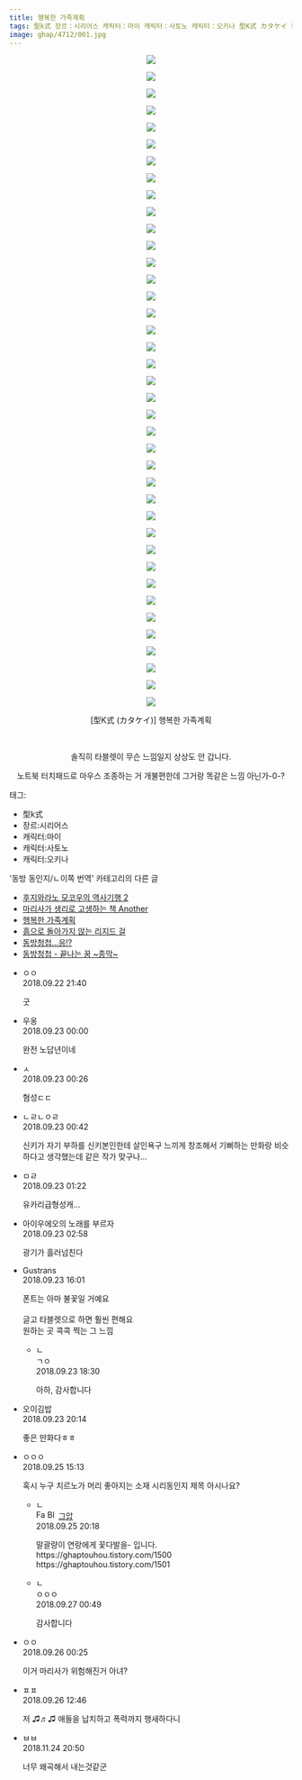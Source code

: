 ```yaml
---
title: 행복한 가족계획
tags: 型k式 장르：시리어스 캐릭터：마이 캐릭터：사토노 캐릭터：오키나 型K式 カタケイ 동방_동인지／ㄴ이쪽_번역
image: ghap/4712/001.jpg
---
```

<div class="article">
<p style="text-align: center; clear: none; float: none;"><img src="{{ site.nasurl }}/ghap/4712/001.jpg"/></p>
<p style="text-align: center; clear: none; float: none;"><img src="{{ site.nasurl }}/ghap/4712/002.jpg"/></p>
<p style="text-align: center; clear: none; float: none;"><img src="{{ site.nasurl }}/ghap/4712/003.jpg"/></p>
<p style="text-align: center; clear: none; float: none;"><img src="{{ site.nasurl }}/ghap/4712/004.jpg"/></p>
<p style="text-align: center; clear: none; float: none;"><img src="{{ site.nasurl }}/ghap/4712/005.jpg"/></p>
<p style="text-align: center; clear: none; float: none;"><img src="{{ site.nasurl }}/ghap/4712/006.jpg"/></p>
<p style="text-align: center; clear: none; float: none;"><img src="{{ site.nasurl }}/ghap/4712/007.jpg"/></p>
<p style="text-align: center; clear: none; float: none;"><img src="{{ site.nasurl }}/ghap/4712/008.jpg"/></p>
<p style="text-align: center; clear: none; float: none;"><img src="{{ site.nasurl }}/ghap/4712/009.jpg"/></p>
<p style="text-align: center; clear: none; float: none;"><img src="{{ site.nasurl }}/ghap/4712/010.jpg"/></p>
<p style="text-align: center; clear: none; float: none;"><img src="{{ site.nasurl }}/ghap/4712/011.jpg"/></p>
<p style="text-align: center; clear: none; float: none;"><img src="{{ site.nasurl }}/ghap/4712/012.jpg"/></p>
<p style="text-align: center; clear: none; float: none;"><img src="{{ site.nasurl }}/ghap/4712/013.jpg"/></p>
<p style="text-align: center; clear: none; float: none;"><img src="{{ site.nasurl }}/ghap/4712/014.jpg"/></p>
<p style="text-align: center; clear: none; float: none;"><img src="{{ site.nasurl }}/ghap/4712/015.jpg"/></p>
<p style="text-align: center; clear: none; float: none;"><img src="{{ site.nasurl }}/ghap/4712/016.jpg"/></p>
<p style="text-align: center; clear: none; float: none;"><img src="{{ site.nasurl }}/ghap/4712/017.jpg"/></p>
<p style="text-align: center; clear: none; float: none;"><img src="{{ site.nasurl }}/ghap/4712/018.jpg"/></p>
<p style="text-align: center; clear: none; float: none;"><img src="{{ site.nasurl }}/ghap/4712/019.jpg"/></p>
<p style="text-align: center; clear: none; float: none;"><img src="{{ site.nasurl }}/ghap/4712/020.jpg"/></p>
<p style="text-align: center; clear: none; float: none;"><img src="{{ site.nasurl }}/ghap/4712/021.jpg"/></p>
<p style="text-align: center; clear: none; float: none;"><img src="{{ site.nasurl }}/ghap/4712/022.jpg"/></p>
<p style="text-align: center; clear: none; float: none;"><img src="{{ site.nasurl }}/ghap/4712/023.jpg"/></p>
<p style="text-align: center; clear: none; float: none;"><img src="{{ site.nasurl }}/ghap/4712/024.jpg"/></p>
<p style="text-align: center; clear: none; float: none;"><img src="{{ site.nasurl }}/ghap/4712/025.jpg"/></p>
<p style="text-align: center; clear: none; float: none;"><img src="{{ site.nasurl }}/ghap/4712/026.jpg"/></p>
<p style="text-align: center; clear: none; float: none;"><img src="{{ site.nasurl }}/ghap/4712/027.jpg"/></p>
<p style="text-align: center; clear: none; float: none;"><img src="{{ site.nasurl }}/ghap/4712/028.jpg"/></p>
<p style="text-align: center; clear: none; float: none;"><img src="{{ site.nasurl }}/ghap/4712/029.jpg"/></p>
<p style="text-align: center; clear: none; float: none;"><img src="{{ site.nasurl }}/ghap/4712/030.jpg"/></p>
<p style="text-align: center; clear: none; float: none;"><img src="{{ site.nasurl }}/ghap/4712/031.jpg"/></p>
<p style="text-align: center; clear: none; float: none;"><img src="{{ site.nasurl }}/ghap/4712/032.jpg"/></p>
<p style="text-align: center; clear: none; float: none;"><img src="{{ site.nasurl }}/ghap/4712/033.jpg"/></p>
<p style="text-align: center; clear: none; float: none;"><img src="{{ site.nasurl }}/ghap/4712/034.jpg"/></p>
<p style="text-align: center; clear: none; float: none;"><img src="{{ site.nasurl }}/ghap/4712/035.jpg"/></p>
<p style="text-align: center; clear: none; float: none;"><img src="{{ site.nasurl }}/ghap/4712/036.jpg"/></p>
<p style="text-align: center; clear: none; float: none;"><img src="{{ site.nasurl }}/ghap/4712/037.jpg"/></p>
<p style="text-align: center; clear: none; float: none;"><img src="{{ site.nasurl }}/ghap/4712/038.jpg"/></p>
<p style="text-align: center; clear: none; float: none;"><img src="{{ site.nasurl }}/ghap/4712/039.jpg"/></p>
<p style="text-align: center; clear: none; float: none;">[型K式 (カタケイ)] 행복한 가족계획</p>
<p style="text-align: center; clear: none; float: none;"><br/></p>
<p style="text-align: center; clear: none; float: none;">솔직히 타블렛이 무슨 느낌일지 상상도 안 갑니다.</p>
<p style="text-align: center; clear: none; float: none;">노트북 터치패드로 마우스 조종하는 거 개불편한데 그거랑 똑같은 느낌 아닌가-0-?</p>
<p style="text-align: center; clear: none; float: none;"></p>
</div><div class="tagTrail">
<p>태그: </p>
<ul>
<li>型k式</li>
<li>장르:시리어스</li>
<li>캐릭터:마이</li>
<li>캐릭터:사토노</li>
<li>캐릭터:오키나</li>
</ul>
</div><div class="another">
<p>'동방 동인지/ㄴ이쪽 번역' 카테고리의 다른 글</p>
<ul>
<li><a href="/2018-09-28-ghap_4727">후지와라노 모코우의 역사기행 2</a></li>
<li><a href="/2018-09-27-ghap_4724">마리사가 생리로 고생하는 책 Another</a></li>
<li><a href="/2018-09-22-ghap_4712">행복한 가족계획</a></li>
<li><a href="/2018-09-20-ghap_4707">흙으로 돌아가지 않는 리지드 걸</a></li>
<li><a href="/2018-09-19-ghap_4705">동방청첩…응!?</a></li>
<li><a href="/2018-09-18-ghap_4702">동방청첩 - 끝나는 꿈 ~종막~</a></li>
</ul>
</div><div class="cb_module cb_fluid">
<div class="cb_wrt cb_profile">
<div class="comment">
<ul>
<li class="cb_thumb_off" id="comment15338173">
<div class="cb_comment_area">
<div class="cb_info_area">
<div class="cb_section">
<span class="cb_nick_name">ㅇㅇ</span>
</div>
<div class="cb_section">
<span class="cb_date">2018.09.22 21:40 </span>
</div>
</div>
<div class="cb_dsc_comment">
<p class="cb_dsc">
											굿
										</p>
</div>
</div></li>
<li class="cb_thumb_off" id="comment15338237">
<div class="cb_comment_area">
<div class="cb_info_area">
<div class="cb_section">
<span class="cb_nick_name">우옹</span>
</div>
<div class="cb_section">
<span class="cb_date">2018.09.23 00:00 </span>
</div>
</div>
<div class="cb_dsc_comment">
<p class="cb_dsc">
											완전 노답년이네
										</p>
</div>
</div></li>
<li class="cb_thumb_off" id="comment15338245">
<div class="cb_comment_area">
<div class="cb_info_area">
<div class="cb_section">
<span class="cb_nick_name">ㅅ</span>
</div>
<div class="cb_section">
<span class="cb_date">2018.09.23 00:26 </span>
</div>
</div>
<div class="cb_dsc_comment">
<p class="cb_dsc">
											혐성ㄷㄷ
										</p>
</div>
</div></li>
<li class="cb_thumb_off" id="comment15338252">
<div class="cb_comment_area">
<div class="cb_info_area">
<div class="cb_section">
<span class="cb_nick_name">ㄴㄹㄴㅇㄹ</span>
</div>
<div class="cb_section">
<span class="cb_date">2018.09.23 00:42 </span>
</div>
</div>
<div class="cb_dsc_comment">
<p class="cb_dsc">
											신키가 자기 부하를 신키본인한테 살인욕구 느끼게 창조해서 기뻐하는 만화랑 비슷하다고 생각했는데 같은 작가 맞구나...
										</p>
</div>
</div></li>
<li class="cb_thumb_off" id="comment15338275">
<div class="cb_comment_area">
<div class="cb_info_area">
<div class="cb_section">
<span class="cb_nick_name">ㅁㄹ</span>
</div>
<div class="cb_section">
<span class="cb_date">2018.09.23 01:22 </span>
</div>
</div>
<div class="cb_dsc_comment">
<p class="cb_dsc">
											유카리급형성캐...
										</p>
</div>
</div></li>
<li class="cb_thumb_off" id="comment15338305">
<div class="cb_comment_area">
<div class="cb_info_area">
<div class="cb_section">
<span class="cb_nick_name">아이우에오의 노래를 부르자</span>
</div>
<div class="cb_section">
<span class="cb_date">2018.09.23 02:58 </span>
</div>
</div>
<div class="cb_dsc_comment">
<p class="cb_dsc">
											광기가 흘러넘친다
										</p>
</div>
</div></li>
<li class="cb_thumb_off" id="comment15338609">
<div class="cb_comment_area">
<div class="cb_info_area">
<div class="cb_section">
<span class="cb_nick_name">Gustrans</span>
</div>
<div class="cb_section">
<span class="cb_date">2018.09.23 16:01 </span>
</div>
</div>
<div class="cb_dsc_comment">
<p class="cb_dsc">
											폰트는 아마 불꽃일 거예요<br/>
<br/>
글고 타블렛으로 하면 훨씬 편해요<br/>
원하는 곳 콕콕 찍는 그 느낌
										</p>
</div>
<ul>
<li class="cb_thumb_off" id="comment15338660">
<span class="cb_bu_subnode">ㄴ</span>
<div class="cb_comment_area">
<div class="cb_info_area">
<div class="cb_section">
<span class="cb_nick_name">ㄱㅇ</span>
</div>
<div class="cb_section">
<span class="cb_date">2018.09.23 18:30 </span>
</div>
</div>
<div class="cb_dsc_comment">
<p class="cb_dsc">
																아하, 감사합니다
															</p>
</div>
</div>
</li>
</ul>
</div></li>
<li class="cb_thumb_off" id="comment15338702">
<div class="cb_comment_area">
<div class="cb_info_area">
<div class="cb_section">
<span class="cb_nick_name">오이김밥</span>
</div>
<div class="cb_section">
<span class="cb_date">2018.09.23 20:14 </span>
</div>
</div>
<div class="cb_dsc_comment">
<p class="cb_dsc">
											좋은 만화다ㅎㅎ<br/>
</p>
</div>
</div></li>
<li class="cb_thumb_off" id="comment15339526">
<div class="cb_comment_area">
<div class="cb_info_area">
<div class="cb_section">
<span class="cb_nick_name">ㅇㅇㅇ</span>
</div>
<div class="cb_section">
<span class="cb_date">2018.09.25 15:13 </span>
</div>
</div>
<div class="cb_dsc_comment">
<p class="cb_dsc">
											혹시 누구 치르노가 머리 좋아지는 소재 시리동인지 제목 아시나요?
										</p>
</div>
<ul>
<li class="cb_thumb_off" id="comment15339609">
<span class="cb_bu_subnode">ㄴ</span>
<div class="cb_comment_area">
<div class="cb_info_area">
<div class="cb_section">
<span class="cb_nick_name"><img alt="Favicon of https://ghaptouhou.tistory.com" height="16" onerror="this.onerror=null;this.parentNode.removeChild(this)" src="https://ghaptouhou.tistory.com/favicon.ico" width="16"/> <img alt="BlogIcon" height="16" onerror="this.parentNode.removeChild(this)" src="https://ghaptouhou.tistory.com/index.gif" width="16"/> <a href="https://ghaptouhou.tistory.com" onclick="return openLinkInNewWindow(this)"> 그압</a><span class="tistoryProfileLayerTrigger" onclick='TistoryProfile.show(event, this, {"title":"\uc800\uae30 \uc774\uac70 \ub098\uc911\uc5d0 \uc218\uc815 \uac00\ub2a5\ud558\ub098\uc694","url":"https:\/\/ghap.tistory.com","nickname":"\uadf8\uc555","items":[]}); return false;'></span></span>
</div>
<div class="cb_section">
<span class="cb_date">2018.09.25 20:18 </span>
</div>
</div>
<div class="cb_dsc_comment">
<p class="cb_dsc">
																말괄량이 연랑에게 꽃다발을- 입니다.<br/>
https://ghaptouhou.tistory.com/1500<br/>
https://ghaptouhou.tistory.com/1501
															</p>
</div>
</div>
</li>
<li class="cb_thumb_off" id="comment15340205">
<span class="cb_bu_subnode">ㄴ</span>
<div class="cb_comment_area">
<div class="cb_info_area">
<div class="cb_section">
<span class="cb_nick_name">ㅇㅇㅇ</span>
</div>
<div class="cb_section">
<span class="cb_date">2018.09.27 00:49 </span>
</div>
</div>
<div class="cb_dsc_comment">
<p class="cb_dsc">
																감사합니다
															</p>
</div>
</div>
</li>
</ul>
</div></li>
<li class="cb_thumb_off" id="comment15339729">
<div class="cb_comment_area">
<div class="cb_info_area">
<div class="cb_section">
<span class="cb_nick_name">ㅇㅇ</span>
</div>
<div class="cb_section">
<span class="cb_date">2018.09.26 00:25 </span>
</div>
</div>
<div class="cb_dsc_comment">
<p class="cb_dsc">
											이거 마리사가 위험해진거 아녀?
										</p>
</div>
</div></li>
<li class="cb_thumb_off" id="comment15339906">
<div class="cb_comment_area">
<div class="cb_info_area">
<div class="cb_section">
<span class="cb_nick_name">ㅍㅍ</span>
</div>
<div class="cb_section">
<span class="cb_date">2018.09.26 12:46 </span>
</div>
</div>
<div class="cb_dsc_comment">
<p class="cb_dsc">
											저 ♫♬♫ 애들을 납치하고 폭력까지 행새하다니 
										</p>
</div>
</div></li>
<li class="cb_thumb_off" id="comment15377931">
<div class="cb_comment_area">
<div class="cb_info_area">
<div class="cb_section">
<span class="cb_nick_name">ㅂㅂ</span>
</div>
<div class="cb_section">
<span class="cb_date">2018.11.24 20:50 </span>
</div>
</div>
<div class="cb_dsc_comment">
<p class="cb_dsc">
											너무 왜곡해서 내는것같군
										</p>
</div>
</div></li>
</ul>
</div>
</div><!-- commentList close -->
</div>